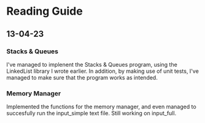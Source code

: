 # Reading Guide

## 13-04-23

### Stacks & Queues

I've managed to implenent the Stacks & Queues program, using the LinkedList library I wrote earlier. In addition, by making use of unit tests, I've managed to make sure that the program works as intended.

### Memory Manager

Implemented the functions for the memory manager, and even managed to succesfully run the input_simple text file. Still working on input_full.